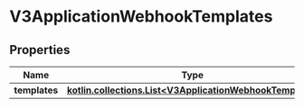 
# V3ApplicationWebhookTemplates

## Properties
Name | Type | Description | Notes
------------ | ------------- | ------------- | -------------
**templates** | [**kotlin.collections.List&lt;V3ApplicationWebhookTemplate&gt;**](V3ApplicationWebhookTemplate.md) |  |  [optional]



